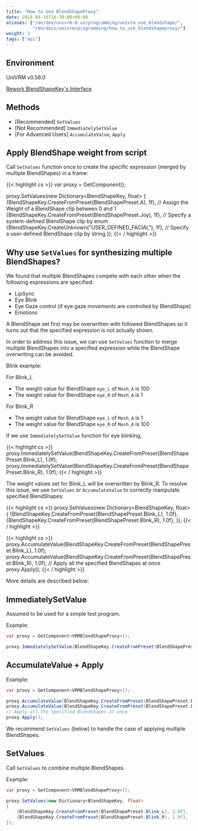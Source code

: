 ```yaml
---
title: "How to Use BlendShapeProxy"
date: 2018-04-16T16:30:00+09:00
aliases: ["/en/dev/univrm-0.xx/programming/univrm_use_blendshape/",
          "/en/docs/univrm/programming/how_to_use_blendshapeproxy/"]
weight: 3
tags: ["api"]
---
```


## Environment
UniVRM v0.58.0

[Rework BlendShapeKey's Interface](https://github.com/vrm-c/UniVRM/wiki/ReleaseNote-v0.56.0%28en%29#reworks-blendshapekeys-interface)

## Methods

* [Recommended] `SetValues`
* [Not Recommended] `ImmediatelySetValue`
* [For Advanced Users] `AccumulateValue`, `Apply`

## Apply BlendShape weight from script

Call `SetValues` function once to create the specific expression (merged by multiple BlendShapes) in a frame:

{{< highlight cs >}}
var proxy = GetComponent<VRMBlendShapeProxy>();

proxy.SetValues(new Dictionary<BlendShapeKey, float>
{
    {BlendShapeKey.CreateFromPreset(BlendShapePreset.A), 1f}, // Assign the Weight of a BlendShape clip between 0 and 1
    {BlendShapeKey.CreateFromPreset(BlendShapePreset.Joy), 1f}, // Specify a system-defined BlendShape clip by enum
    {BlendShapeKey.CreateUnknown("USER_DEFINED_FACIAL"), 1f}, // Specify a user-defined BlendShape clip by string
});
{{< / highlight >}}

## Why use `SetValues` for synthesizing multiple BlendShapes?

We found that multiple BlendShapes compete with each other when the following expressions are specified:

* LipSync
* Eye Blink
* Eye Gaze control (if eye gaze movements are controlled by BlendShape)
* Emotions

A BlendShape set first may be overwritten with followed BlendShapes so it turns out that the specified expression is not actually shown. 

In order to address this issue, we can use `SetValues` function to merge multiple BlendShapes into a specified expression while the BlendShape overwriting can be avoided.

Blink example:

For Blink_L

  * The weight value for BlendShape `eye_L` of `Mesh_A` is 100
  * The weight value for BlendShape `eye_R` of `Mesh_A` is 1

For Blink_R

  * The weight value for BlendShape `eye_L` of `Mesh_A` is 1
  * The weight value for BlendShape `eye_R` of `Mesh_A` is 100

If we use `ImmediatelySetValue` function for eye blinking,

{{< highlight cs >}}
proxy.ImmediatelySetValue(BlendShapeKey.CreateFromPreset(BlendShapePreset.Blink_L), 1.0f);
proxy.ImmediatelySetValue(BlendShapeKey.CreateFromPreset(BlendShapePreset.Blink_R), 1.0f);
{{< / highlight >}}

The weight values set for Blink_L will be overwritten by Blink_R. To resolve this issue, we use `SetValues` or `AccumulateValue` to correctly manipulate specified BlendShapes:

{{< highlight cs >}}
proxy.SetValues(new Dictionary<BlendShapeKey, float>
{
    {BlendShapeKey.CreateFromPreset(BlendShapePreset.Blink_L), 1.0f},
    {BlendShapeKey.CreateFromPreset(BlendShapePreset.Blink_R), 1.0f},
});
{{< / highlight >}}

{{< highlight cs >}}
proxy.AccumulateValue(BlendShapeKey.CreateFromPreset(BlendShapePreset.Blink_L), 1.0f);
proxy.AccumulateValue(BlendShapeKey.CreateFromPreset(BlendShapePreset.Blink_R), 1.0f);
// Apply all the specified BlendShapes at once
proxy.Apply();
{{< / highlight >}}

More details are described below:

## ImmediatelySetValue

Assumed to be used for a simple test program.

Example:

```cs
var proxy = GetComponent<VRMBlendShapeProxy>();

proxy.ImmediatelySetValue(BlendShapeKey.CreateFromPreset(BlendShapePreset.A), 1.0f);
```

## AccumulateValue + Apply

Example:

```cs
var proxy = GetComponent<VRMBlendShapeProxy>();

proxy.AccumulateValue(BlendShapeKey.CreateFromPreset(BlendShapePreset.Blink_L), 1.0f);
proxy.AccumulateValue(BlendShapeKey.CreateFromPreset(BlendShapePreset.Blink_R), 1.0f);
// Apply all the specified BlendShapes at once
proxy.Apply();
```

We recommend `SetValues` (below) to handle the case of applying multiple BlendShapes.

## SetValues

Call `SetValues` to combine multiple BlendShapes.

Example:

```cs
var proxy = GetComponent<VRMBlendShapeProxy>();

proxy.SetValues(new Dictionary<BlendShapeKey, float>
{
    {BlendShapeKey.CreateFromPreset(BlendShapePreset.Blink_L), 1.0f},
    {BlendShapeKey.CreateFromPreset(BlendShapePreset.Blink_R), 1.0f},
});
```
